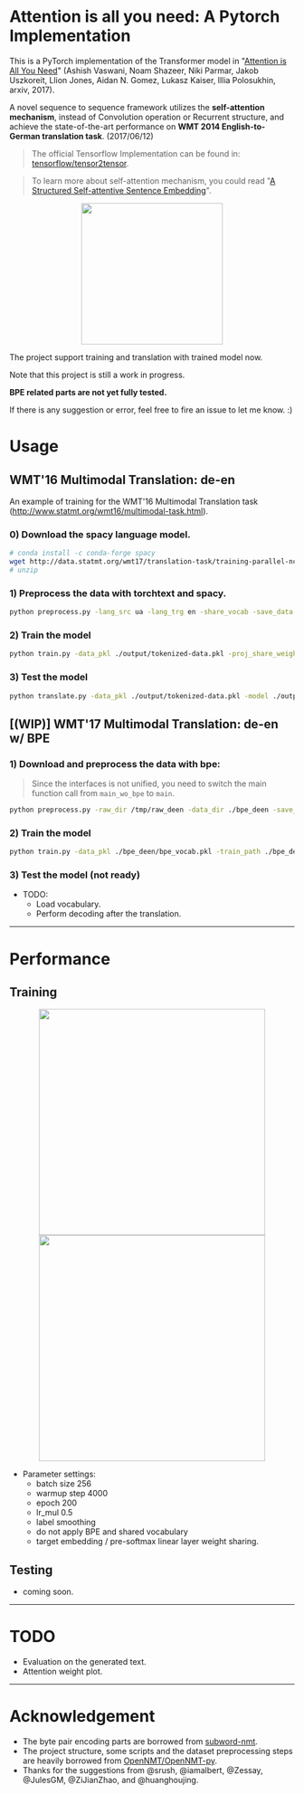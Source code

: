 # Attention is all you need: A Pytorch Implementation

This is a PyTorch implementation of the Transformer model in "[Attention is All You Need](https://arxiv.org/abs/1706.03762)" (Ashish Vaswani, Noam Shazeer, Niki Parmar, Jakob Uszkoreit, Llion Jones, Aidan N. Gomez, Lukasz Kaiser, Illia Polosukhin, arxiv, 2017). 


A novel sequence to sequence framework utilizes the **self-attention mechanism**, instead of Convolution operation or Recurrent structure, and achieve the state-of-the-art performance on **WMT 2014 English-to-German translation task**. (2017/06/12)

> The official Tensorflow Implementation can be found in: [tensorflow/tensor2tensor](https://github.com/tensorflow/tensor2tensor/blob/master/tensor2tensor/models/transformer.py).

> To learn more about self-attention mechanism, you could read "[A Structured Self-attentive Sentence Embedding](https://arxiv.org/abs/1703.03130)".

<p align="center">
<img src="http://imgur.com/1krF2R6.png" width="250">
</p>


The project support training and translation with trained model now.

Note that this project is still a work in progress.

**BPE related parts are not yet fully tested.**


If there is any suggestion or error, feel free to fire an issue to let me know. :)


# Usage

## WMT'16 Multimodal Translation: de-en

An example of training for the WMT'16 Multimodal Translation task (http://www.statmt.org/wmt16/multimodal-task.html).

### 0) Download the spacy language model.
```bash
# conda install -c conda-forge spacy 
wget http://data.statmt.org/wmt17/translation-task/training-parallel-nc-v12.tgz
# unzip
```

### 1) Preprocess the data with torchtext and spacy.
```bash
python preprocess.py -lang_src ua -lang_trg en -share_vocab -save_data ./output/tokenized-data.pkl
```

### 2) Train the model
```bash
python train.py -data_pkl ./output/tokenized-data.pkl -proj_share_weight -label_smoothing -output_dir ./output  -use_tb -save_mode None -no_cuda --batch_size 256 -warmup 128000 -epoch 400 -lr_mul 1.2
```

### 3) Test the model
```bash
python translate.py -data_pkl ./output/tokenized-data.pkl -model ./output/model.chkpt -output ./output/prediction.txt -no_cuda
```

## [(WIP)] WMT'17 Multimodal Translation: de-en w/ BPE 
### 1) Download and preprocess the data with bpe:

> Since the interfaces is not unified, you need to switch the main function call from `main_wo_bpe` to `main`.

```bash
python preprocess.py -raw_dir /tmp/raw_deen -data_dir ./bpe_deen -save_data bpe_vocab.pkl -codes codes.txt -prefix deen
```

### 2) Train the model
```bash
python train.py -data_pkl ./bpe_deen/bpe_vocab.pkl -train_path ./bpe_deen/deen-train -val_path ./bpe_deen/deen-val -log deen_bpe -embs_share_weight -proj_share_weight -label_smoothing -output_dir output -b 256 -warmup 128000 -epoch 400
```

### 3) Test the model (not ready)
- TODO:
	- Load vocabulary.
	- Perform decoding after the translation.
---
# Performance
## Training

<p align="center">
<img src="https://i.imgur.com/S2EVtJx.png" width="400">
<img src="https://i.imgur.com/IZQmUKO.png" width="400">
</p>

- Parameter settings:
  - batch size 256 
  - warmup step 4000 
  - epoch 200 
  - lr_mul 0.5
  - label smoothing 
  - do not apply BPE and shared vocabulary
  - target embedding / pre-softmax linear layer weight sharing. 
 
  
## Testing 
- coming soon.
---
# TODO
  - Evaluation on the generated text.
  - Attention weight plot.
---
# Acknowledgement
- The byte pair encoding parts are borrowed from [subword-nmt](https://github.com/rsennrich/subword-nmt/).
- The project structure, some scripts and the dataset preprocessing steps are heavily borrowed from [OpenNMT/OpenNMT-py](https://github.com/OpenNMT/OpenNMT-py).
- Thanks for the suggestions from @srush, @iamalbert, @Zessay, @JulesGM, @ZiJianZhao, and @huanghoujing.
